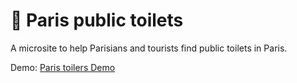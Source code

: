 # 🚻 Paris public toilets

<!--<SHORT-PRESENTATION>-->
A microsite to help Parisians and tourists find public toilets in Paris.
<!--</SHORT-PRESENTATION>-->


Demo: [Paris toilers Demo](https://dc-paris-toilets.jlb.ninja/)
